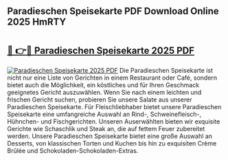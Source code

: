 ## Paradieschen Speisekarte PDF Download Online 2025 HmRTY

# <h2><a href="http://gc8m6l.nevu.top/?p=Paradieschen+Speisekarte">🔗 👉🔴 Paradieschen Speisekarte 2025 PDF</a></h2>

[![Paradieschen Speisekarte 2025 PDF](https://i.imgur.com/dBaPXMq.png)](http://gc8m6l.nevu.top/?p=Paradieschen+Speisekarte)
Die Paradieschen Speisekarte ist nicht nur eine Liste von Gerichten in einem Restaurant oder Café, sondern bietet auch die Möglichkeit, ein köstliches und für Ihren Geschmack geeignetes Gericht auszuwählen. Wenn Sie nach einem leichten und frischen Gericht suchen, probieren Sie unsere Salate aus unserer Paradieschen Speisekarte. Für Fleischliebhaber bietet unsere Paradieschen Speisekarte eine umfangreiche Auswahl an Rind-, Schweinefleisch-, Hühnchen- und Fischgerichten. Unseren Auserwählten bieten wir exquisite Gerichte wie Schaschlik und Steak an, die auf fettem Feuer zubereitet werden. Unsere Paradieschen Speisekarte bietet eine große Auswahl an Desserts, von klassischen Torten und Kuchen bis hin zu exquisiten Crème Brûlée und Schokoladen-Schokoladen-Extras.
